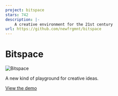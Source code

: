```yaml
---
project: bitspace
stars: 742
description: |-
    A creative environment for the 21st century
url: https://github.com/newfrgmnt/bitspace
---
```


# Bitspace

![Bitspace](./assets/bitspace.png)

A new kind of playground for creative ideas.

[View the demo](https://bitspace.sh)

